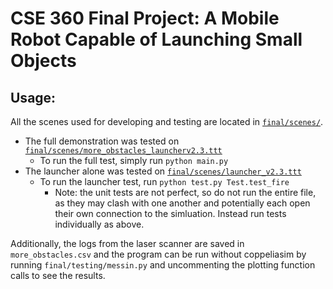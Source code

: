 # CSE 360 Final Project: A Mobile Robot Capable of Launching Small Objects

## Usage:
All the scenes used for developing and testing are located in [`final/scenes/`](https://github.com/walker-finlay/CSE360-MobileRobotics/tree/master/coppelia/final/scenes).
- The full demonstration was tested on [`final/scenes/more_obstacles_launcherv2.3.ttt`](https://github.com/walker-finlay/CSE360-MobileRobotics/blob/master/coppelia/final/scenes/more_obstacles_launcherv2.3.ttt)
  - To run the full test, simply run `python main.py`
- The launcher alone was tested on [`final/scenes/launcher_v2.3.ttt`](https://github.com/walker-finlay/CSE360-MobileRobotics/blob/master/coppelia/final/scenes/launcher_v2.3.ttt)
  - To run the launcher test, run `python test.py Test.test_fire`
    - Note: the unit tests are not perfect, so do not run the entire file, as they may clash with one another and potentially each open their own connection to the simluation. Instead run tests individually as above.

Additionally, the logs from the laser scanner are saved in `more_obstacles.csv` and the program can be run without coppeliasim by running `final/testing/messin.py` and uncommenting the plotting function calls to see the results.
